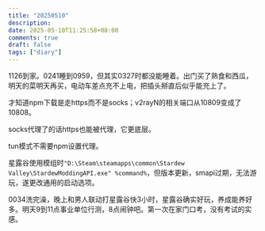 ```yaml
---
title: "20250510"
description: 
date: 2025-05-10T11:25:58+08:00
comments: true
draft: false
tags: ["diary"]
---
```

1126到家。0241睡到0959，但其实0327时都没能睡着。出门买了熟食和西瓜，明天的菜明天再买，电动车差点充不上电，把插头掰直后似乎能充上了。

才知道npm下载是走https而不是socks；v2rayN的相关端口从10809变成了10808。

socks代理了的话https也能被代理，它更底层。

tun模式不需要npm设置代理。

星露谷使用模组时`"D:\Steam\steamapps\common\Stardew Valley\StardewModdingAPI.exe" %command%`，但版本更新，smapi过期，无法游玩，遂更改通用的启动选项。

0034洗完澡，晚上和男人联动打星露谷快3小时，星露谷确实好玩，养成能养好多。明天9到11点事业单位行测，8点闹钟吧。第一次在家门口考，没有考试的实感。